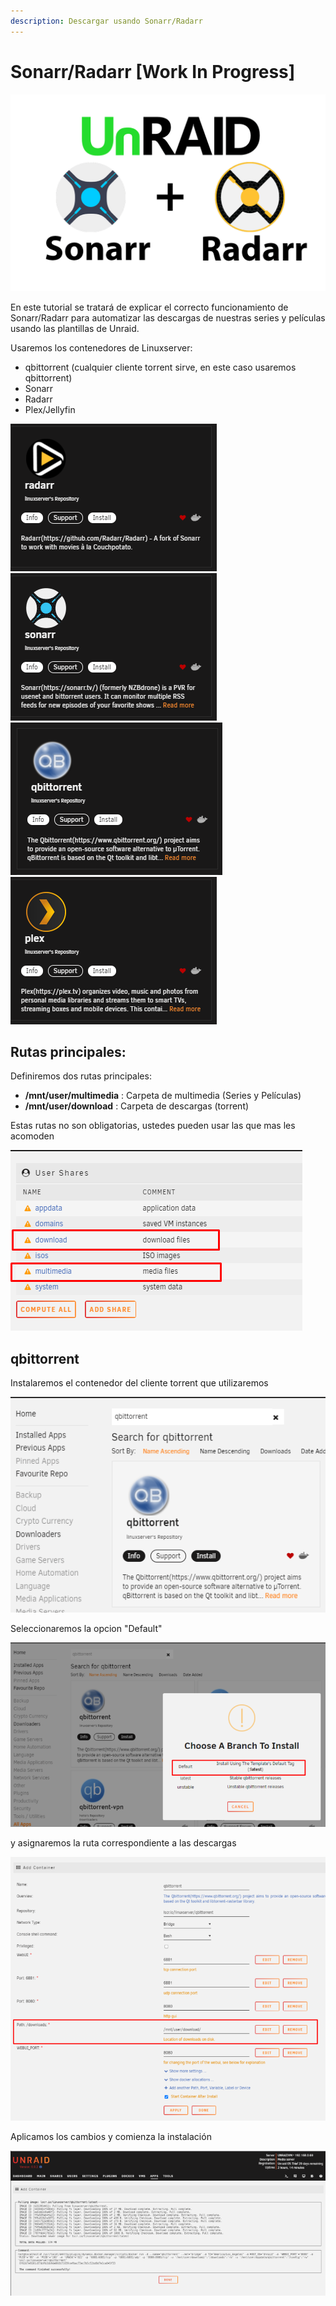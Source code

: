 ```yaml
---
description: Descargar usando Sonarr/Radarr
---
```


# Sonarr/Radarr \[Work In Progress]

![](<../.gitbook/assets/image (2).png>)

En este tutorial se tratará de explicar el correcto funcionamiento de Sonarr/Radarr para automatizar las descargas de nuestras series y películas usando las plantillas de Unraid.

Usaremos los contenedores de Linuxserver:

* qbittorrent (cualquier cliente torrent sirve, en este caso usaremos qbittorrent)
* Sonarr
* Radarr
* Plex/Jellyfin

![](<../.gitbook/assets/image (31).png>)![](<../.gitbook/assets/image (15).png>)![](<../.gitbook/assets/image (11).png>)![](<../.gitbook/assets/image (19).png>)

## Rutas principales: <a href="#definiremos-dos-rutas-principales" id="definiremos-dos-rutas-principales"></a>



Definiremos dos rutas principales:

* **/mnt/user/multimedia** : Carpeta de multimedia (Series y Películas)
* **/mnt/user/download** : Carpeta de descargas (torrent)

Estas rutas no son obligatorias, ustedes pueden usar las que mas les acomoden

![](<../.gitbook/assets/image (25).png>)

## qbittorrent <a href="#qbittorrent" id="qbittorrent"></a>

Instalaremos el contenedor del cliente torrent que utilizaremos

![](<../.gitbook/assets/image (1).png>)

Seleccionaremos la opcion "Default"

![](<../.gitbook/assets/image (16).png>)

y asignaremos la ruta correspondiente a las descargas

![](<../.gitbook/assets/image (21).png>)

Aplicamos los cambios y comienza la instalación

![](<../.gitbook/assets/image (4).png>)
